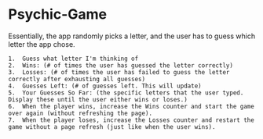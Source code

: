# Psychic-Game

Essentially, the app randomly picks a letter, and the user has to guess which letter the app chose. 

	1.	Guess what letter I'm thinking of
	2.	Wins: (# of times the user has guessed the letter correctly)
	3.	Losses: (# of times the user has failed to guess the letter correctly after exhausting all guesses)
	4.	Guesses Left: (# of guesses left. This will update)
	5.	Your Guesses So Far: (the specific letters that the user typed. Display these until the user either wins or loses.)
	6.	When the player wins, increase the Wins counter and start the game over again (without refreshing the page).
	7.	When the player loses, increase the Losses counter and restart the game without a page refresh (just like when the user wins).
